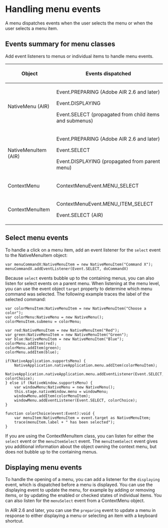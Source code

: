 # Handling menu events

A menu dispatches events when the user selects the menu or when the user selects
a menu item.

## Events summary for menu classes

Add event listeners to menus or individual items to handle menu events.

<table>
<thead>
    <tr>
        <th><p>Object</p></th>
        <th><p>Events dispatched</p></th>
    </tr>
</thead>
<tbody>
    <tr>
        <td><p>NativeMenu (AIR)</p></td>
        <td>
            <p>Event.PREPARING (Adobe AIR 2.6 and later)</p>
            <p>Event.DISPLAYING</p>
            <p>Event.SELECT (propagated from child items and submenus)</p>
        </td>
    </tr>
    <tr>
        <td><p>NativeMenuItem (AIR)</p></td>
        <td>
            <p>Event.PREPARING (Adobe AIR 2.6 and later)</p>
            <p>Event.SELECT</p>
            <p>Event.DISPLAYING (propagated from parent menu)</p>
        </td>
    </tr>
    <tr>
        <td><p>ContextMenu</p></td>
        <td><p>ContextMenuEvent.MENU_SELECT</p></td>
    </tr>
    <tr>
        <td><p>ContextMenuItem</p></td>
        <td>
            <p>ContextMenuEvent.MENU_ITEM_SELECT</p>
            <p>Event.SELECT (AIR)</p>
        </td>
    </tr>
</tbody>
</table>

## Select menu events

To handle a click on a menu item, add an event listener for the `select` event
to the NativeMenuItem object:

    var menuCommandX:NativeMenuItem = new NativeMenuItem("Command X");
    menuCommandX.addEventListener(Event.SELECT, doCommandX)

Because `select` events bubble up to the containing menus, you can also listen
for select events on a parent menu. When listening at the menu level, you can
use the event object `target` property to determine which menu command was
selected. The following example traces the label of the selected command:

    var colorMenuItem:NativeMenuItem = new NativeMenuItem("Choose a color");
    var colorMenu:NativeMenu = new NativeMenu();
    colorMenuItem.submenu = colorMenu;

    var red:NativeMenuItem = new NativeMenuItem("Red");
    var green:NativeMenuItem = new NativeMenuItem("Green");
    var blue:NativeMenuItem = new NativeMenuItem("Blue");
    colorMenu.addItem(red);
    colorMenu.addItem(green);
    colorMenu.addItem(blue);

    if(NativeApplication.supportsMenu) {
    	NativeApplication.nativeApplication.menu.addItem(colorMenuItem);
    	NativeApplication.nativeApplication.menu.addEventListener(Event.SELECT, colorChoice);
    } else if (NativeWindow.supportsMenu) {
    	var windowMenu:NativeMenu = new NativeMenu();
    	this.stage.nativeWindow.menu = windowMenu;
    	windowMenu.addItem(colorMenuItem);
    	windowMenu.addEventListener(Event.SELECT, colorChoice);
    }

    function colorChoice(event:Event):void {
    	var menuItem:NativeMenuItem = event.target as NativeMenuItem;
    	trace(menuItem.label + " has been selected");
    }

If you are using the ContextMenuItem class, you can listen for either the
`select` event or the `menuItemSelect` event. The `menuItemSelect` event gives
you additional information about the object owning the context menu, but does
not bubble up to the containing menus.

## Displaying menu events

To handle the opening of a menu, you can add a listener for the `displaying`
event, which is dispatched before a menu is displayed. You can use the
displaying event to update the menu, for example by adding or removing items, or
by updating the enabled or checked states of individual items. You can also
listen for the `menuSelect` event from a ContextMenu object.

In AIR 2.6 and later, you can use the `preparing` event to update a menu in
response to either displaying a menu or selecting an item with a keyboard
shortcut.
